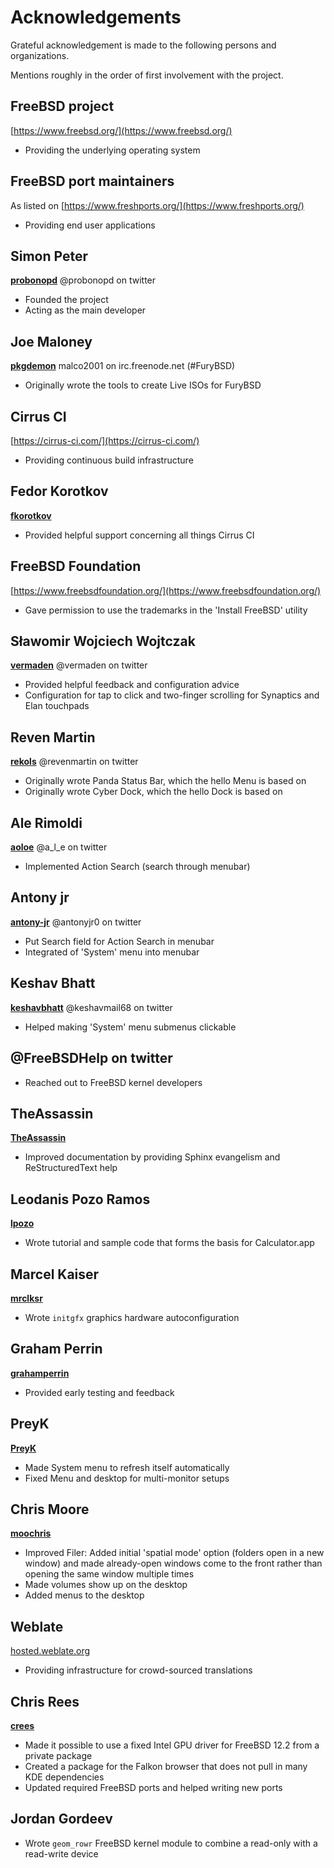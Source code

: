 # Acknowledgements

Grateful acknowledgement is made to the following persons and organizations.

Mentions roughly in the order of first involvement with the project.

## FreeBSD project
[https://www.freebsd.org/](https://www.freebsd.org/)
* Providing the underlying operating system

## FreeBSD port maintainers
As listed on [https://www.freshports.org/](https://www.freshports.org/)
* Providing end user applications

## Simon Peter
__[probonopd](https://github.com/probonopd)__
@probonopd on twitter
* Founded the project
* Acting as the main developer

## Joe Maloney
__[pkgdemon](https://github.com/pkgdemon)__
malco2001 on irc.freenode.net (#FuryBSD)
* Originally wrote the tools to create Live ISOs for FuryBSD

## Cirrus CI
[https://cirrus-ci.com/](https://cirrus-ci.com/)
* Providing continuous build infrastructure

## Fedor Korotkov
__[fkorotkov](https://github.com/fkorotkov)__
* Provided helpful support concerning all things Cirrus CI

## FreeBSD Foundation
[https://www.freebsdfoundation.org/](https://www.freebsdfoundation.org/)
* Gave permission to use the trademarks in the 'Install FreeBSD' utility

## Sławomir Wojciech Wojtczak
__[vermaden](https://github.com/vermaden)__
@vermaden on twitter
* Provided helpful feedback and configuration advice
* Configuration for tap to click and two-finger scrolling for Synaptics and Elan touchpads

## Reven Martin
__[rekols](https://github.com/rekols)__
@revenmartin on twitter
* Originally wrote Panda Status Bar, which the hello Menu is based on
* Originally wrote Cyber Dock, which the hello Dock is based on

## Ale Rimoldi
__[aoloe](https://github.com/aoloe)__
@a_l_e on twitter
* Implemented Action Search (search through menubar)

## Antony jr
__[antony-jr](https://github.com/antony-jr)__
@antonyjr0 on twitter
* Put Search field for Action Search in menubar
* Integrated of 'System' menu into menubar

## Keshav Bhatt
__[keshavbhatt](https://github.com/keshavbhatt)__
@keshavmail68 on twitter
* Helped making 'System' menu submenus clickable

## @FreeBSDHelp on twitter
* Reached out to FreeBSD kernel developers

## TheAssassin
__[TheAssassin](https://github.com/TheAssassin)__
* Improved documentation by providing Sphinx evangelism and ReStructuredText help

## Leodanis Pozo Ramos
__[lpozo](https://github.com/lpozo)__
* Wrote tutorial and sample code that forms the basis for Calculator.app

## Marcel Kaiser
__[mrclksr](https://github.com/mrclksr)__
* Wrote `initgfx` graphics hardware autoconfiguration

## Graham Perrin
__[grahamperrin](https://github.com/grahamperrin)__
* Provided early testing and feedback

## PreyK
__[PreyK](https://github.com/PreyK)__
* Made System menu to refresh itself automatically 
* Fixed Menu and desktop for multi-monitor setups

## Chris Moore
__[moochris](https://github.com/moochris)__
* Improved Filer: Added initial 'spatial mode' option (folders open in a new window) and made already-open windows come to the front rather than opening the same window multiple times
* Made volumes show up on the desktop
* Added menus to the desktop

## Weblate
[hosted.weblate.org](https://hosted.weblate.org/projects/hellosystem)
* Providing infrastructure for crowd-sourced translations

## Chris Rees
__[crees](https://github.com/__crees)__
* Made it possible to use a fixed Intel GPU driver for FreeBSD 12.2 from a private package
* Created a package for the Falkon browser that does not pull in many KDE dependencies
* Updated required FreeBSD ports and helped writing new ports

## Jordan Gordeev
* Wrote `geom_rowr` FreeBSD kernel module to combine a read-only with a read-write device
